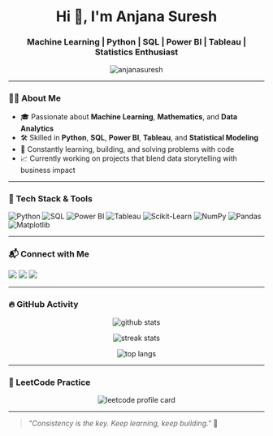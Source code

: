 <h1 align="center">Hi 👋, I'm Anjana Suresh</h1>
<h3 align="center">Machine Learning | Python | SQL | Power BI | Tableau | Statistics Enthusiast</h3>

<p align="center">
  <img src="https://komarev.com/ghpvc/?username=anjanasuresh&label=Profile%20views&color=0e75b6&style=flat" alt="anjanasuresh" />
</p>

---

### 👩‍💻 About Me

- 🎓 Passionate about **Machine Learning**, **Mathematics**, and **Data Analytics**
- 🛠️ Skilled in **Python**, **SQL**, **Power BI**, **Tableau**, and **Statistical Modeling**
- 🧠 Constantly learning, building, and solving problems with code
- 📈 Currently working on projects that blend data storytelling with business impact

---

### 🧰 Tech Stack & Tools

![Python](https://img.shields.io/badge/Python-3776AB?style=for-the-badge&logo=python&logoColor=white)
![SQL](https://img.shields.io/badge/SQL-336791?style=for-the-badge&logo=postgresql&logoColor=white)
![Power BI](https://img.shields.io/badge/Power%20BI-F2C811?style=for-the-badge&logo=powerbi&logoColor=black)
![Tableau](https://img.shields.io/badge/Tableau-E97627?style=for-the-badge&logo=tableau&logoColor=white)
![Scikit-Learn](https://img.shields.io/badge/Scikit--Learn-F7931E?style=for-the-badge&logo=scikitlearn&logoColor=white)
![NumPy](https://img.shields.io/badge/Numpy-013243?style=for-the-badge&logo=numpy&logoColor=white)
![Pandas](https://img.shields.io/badge/Pandas-150458?style=for-the-badge&logo=pandas&logoColor=white)
![Matplotlib](https://img.shields.io/badge/Matplotlib-FF5733?style=for-the-badge&logo=matplotlib&logoColor=white)

---

### 📬 Connect with Me

<p align="left">
  <a href="mailto:anjanauma29@gmail.com"><img src="https://img.shields.io/badge/Gmail-D14836?style=for-the-badge&logo=gmail&logoColor=white" /></a>
  <a href="www.linkedin.com/in/anjanasuresh029032000" target="_blank"><img src="https://img.shields.io/badge/LinkedIn-0077B5?style=for-the-badge&logo=linkedin&logoColor=white" /></a>
  <a href="https://www.instagram.com/anjanaaaaa.s/" target="_blank"><img src="https://img.shields.io/badge/Instagram-E4405F?style=for-the-badge&logo=instagram&logoColor=white" /></a>
</p>

---

### 🔥 GitHub Activity

<p align="center">
  <img src="https://github-readme-stats.vercel.app/api?username=anjanaaa29&show_icons=true&theme=radical" alt="github stats" />
</p>

<p align="center">
  <img src="https://github-readme-streak-stats.herokuapp.com/?user=anjanaaa29&theme=radical" alt="streak stats" />
</p>

<p align="center">
  <img src="https://github-readme-stats.vercel.app/api/top-langs/?username=anjanaaa29&layout=compact&theme=radical" alt="top langs" />
</p>

---

### 🧠 LeetCode Practice

<p align="center">
  <img src="https://leetcard.jacoblin.cool/anjana000?theme=dark&font=Baloo+Bhai&extension=activity" alt="leetcode profile card">
</p>


---

> _"Consistency is the key. Keep learning, keep building."_ 🚀

